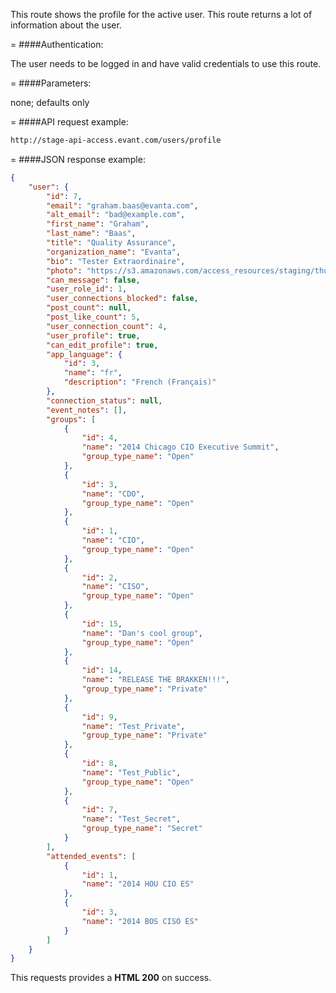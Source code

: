<!-- --- title: GET /users/profile -->

This route shows the profile for the active user. This route returns a lot of information about the user.

=
####Authentication:

The user needs to be logged in and have valid credentials to use this route.

=
####Parameters:

none; defaults only

=
####API request example:
```html
http://stage-api-access.evant.com/users/profile
```

=
####JSON response example:

```json
{
    "user": {
        "id": 7,
        "email": "graham.baas@evanta.com",
        "alt_email": "bad@example.com",
        "first_name": "Graham",
        "last_name": "Baas",
        "title": "Quality Assurance",
        "organization_name": "Evanta",
        "bio": "Tester Extraordinaire",
        "photo": "https://s3.amazonaws.com/access_resources/staging/thumbnails/7.jpg?12",
        "can_message": false,
        "user_role_id": 1,
        "user_connections_blocked": false,
        "post_count": null,
        "post_like_count": 5,
        "user_connection_count": 4,
        "user_profile": true,
        "can_edit_profile": true,
        "app_language": {
            "id": 3,
            "name": "fr",
            "description": "French (Français)"
        },
        "connection_status": null,
        "event_notes": [],
        "groups": [
            {
                "id": 4,
                "name": "2014 Chicago CIO Executive Summit",
                "group_type_name": "Open"
            },
            {
                "id": 3,
                "name": "CDO",
                "group_type_name": "Open"
            },
            {
                "id": 1,
                "name": "CIO",
                "group_type_name": "Open"
            },
            {
                "id": 2,
                "name": "CISO",
                "group_type_name": "Open"
            },
            {
                "id": 15,
                "name": "Dan's cool group",
                "group_type_name": "Open"
            },
            {
                "id": 14,
                "name": "RELEASE THE BRAKKEN!!!",
                "group_type_name": "Private"
            },
            {
                "id": 9,
                "name": "Test_Private",
                "group_type_name": "Private"
            },
            {
                "id": 8,
                "name": "Test_Public",
                "group_type_name": "Open"
            },
            {
                "id": 7,
                "name": "Test_Secret",
                "group_type_name": "Secret"
            }
        ],
        "attended_events": [
            {
                "id": 1,
                "name": "2014 HOU CIO ES"
            },
            {
                "id": 3,
                "name": "2014 BOS CISO ES"
            }
        ]
    }
}
```

This requests provides a <strong>HTML 200</strong> on success.